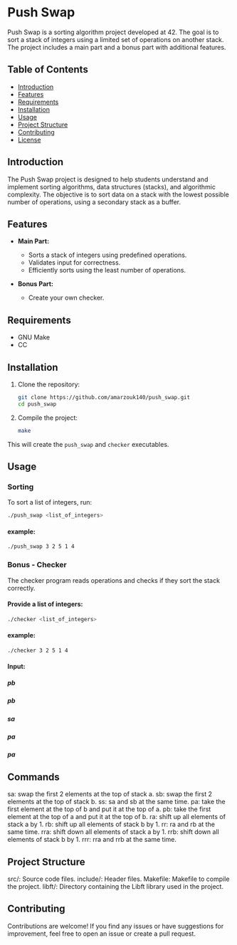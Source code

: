 # Push Swap

Push Swap is a sorting algorithm project developed at 42. The goal is to sort a stack of integers using a limited set of operations on another stack. The project includes a main part and a bonus part with additional features.

## Table of Contents

- [Introduction](#introduction)
- [Features](#features)
- [Requirements](#requirements)
- [Installation](#installation)
- [Usage](#usage)
- [Project Structure](#project-structure)
- [Contributing](#contributing)
- [License](#license)

## Introduction

The Push Swap project is designed to help students understand and implement sorting algorithms, data structures (stacks), and algorithmic complexity. The objective is to sort data on a stack with the lowest possible number of operations, using a secondary stack as a buffer.

## Features

- **Main Part:**
  - Sorts a stack of integers using predefined operations.
  - Validates input for correctness.
  - Efficiently sorts using the least number of operations.

- **Bonus Part:**
  - Create your own checker.

## Requirements

- GNU Make
- CC

## Installation

1. Clone the repository:

    ```sh
    git clone https://github.com/amarzouk140/push_swap.git
    cd push_swap
    ```

2. Compile the project:

    ```sh
    make
    ```

This will create the `push_swap` and `checker` executables.

## Usage

### Sorting

To sort a list of integers, run:

```sh
./push_swap <list_of_integers>
```

#### example:

```sh
./push_swap 3 2 5 1 4
```

### Bonus - Checker

The checker program reads operations and checks if they sort the stack correctly.

#### Provide a list of integers:

```sh
./checker <list_of_integers>
```

#### example:

```sh
./checker 3 2 5 1 4
```
#### Input:
##### pb
##### pb
##### sa
##### pa
##### pa

## Commands
sa: swap the first 2 elements at the top of stack a.
sb: swap the first 2 elements at the top of stack b.
ss: sa and sb at the same time.
 pa: take the first element at the top of b and put it at the top of a.
pb: take the first element at the top of a and put it at the top of b.
ra: shift up all elements of stack a by 1.
rb: shift up all elements of stack b by 1.
rr: ra and rb at the same time.
rra: shift down all elements of stack a by 1.
rrb: shift down all elements of stack b by 1.
rrr: rra and rrb at the same time.

## Project Structure

src/: Source code files.
include/: Header files.
Makefile: Makefile to compile the project.
libft/: Directory containing the Libft library used in the project.

## Contributing
Contributions are welcome! If you find any issues or have suggestions for improvement, feel free to open an issue or create a pull request.


